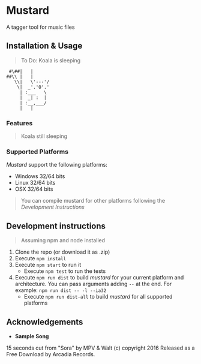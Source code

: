 Mustard
=========

A tagger tool for music files

## Installation & Usage

> To Do: Koala is sleeping

```
 #\##|   |
##\\ |   |
   \\|   \'---'/
    \|  _'.'O'.'
     | :___   \
     |  _| :  |
     | :__,___/
     |   |
```

### Features 

> Koala still sleeping

### Supported Platforms
_Mustard_ support the following platforms:

* Windows 32/64 bits
* Linux 32/64 bits
* OSX 32/64 bits

> You can compile mustard for other platforms following the _Development Instructions_


## Development instructions

> Assuming npm and node installed

1. Clone the repo (or download it as .zip)
2. Execute `npm install`
3. Execute `npm start` to run it
    * Execute `npm test` to run the tests
4. Execute `npm run dist` to build _mustard_ for your current platform and architecture. You can pass arguments adding `--` at the end. For example: `npm run dist -- -l --ia32`
    * Execute `npm run dist-all` to build _mustard_ for all supported platforms

## Acknowledgements

* **Sample Song**  
<div class="attribution-block">15 seconds cut from "Sora" by MPV & Walt (c) copyright 2016 Released as a Free Download by Arcadia Records.
